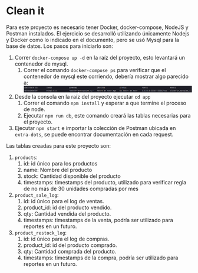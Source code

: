 # Clean it

Para este proyecto es necesario tener Docker, docker-compose, NodeJS y Postman instalados. 
El ejercicio se desarrolló utilizando únicamente Nodejs y Docker como lo indicado en
el documento, pero se usó Mysql para la base de datos. Los pasos para iniciarlo son:

1. Correr ``docker-compose up -d`` en la raíz del proyecto, esto levantará un
contenedor de mysql.
   1. Correr el comando ``docker-compose ps`` para verificar que el contenedor de mysql este corriendo, debería mostrar algo
   parecido a:
   ![img.png](extra-docs/docker-ps-output.png)
2. Desde la consola en la raíz del proyecto ejecutar ``cd app``
    1. Correr el comando ``npm install`` y esperar a que termine el proceso de node.
    2. Ejecutar ``npm run db``, este comando creará las tablas necesarias para el proyecto.
3. Ejecutar ``npm start`` e importar la colección de Postman ubicada en ``extra-dots``, se puede encontrar documentación en cada request.

Las tablas creadas para este proyecto son:
1. `products`:
   1. id: id único para los productos
   2. name: Nombre del producto
   3. stock: Cantidad disponible del producto
   4. timestamps: timestamps del producto, utilizado para verificar regla de no más de 30 unidades compradas por mes
2. `product_sale_log`:
   1. id: id único para el log de ventas.
   2. product_id: id del producto vendido.
   4. qty: Cantidad vendida del producto.
   5. timestamps: timestamps de la venta, podría ser utilizado para reportes en un futuro.
3. `product_restock_log`:
   1. id: id único para el log de compras.
   2. product_id: id del producto comprado.
   4. qty: Cantidad comprada del producto.
   5. timestamps: timestamps de la compra, podría ser utilizado para reportes en un futuro.